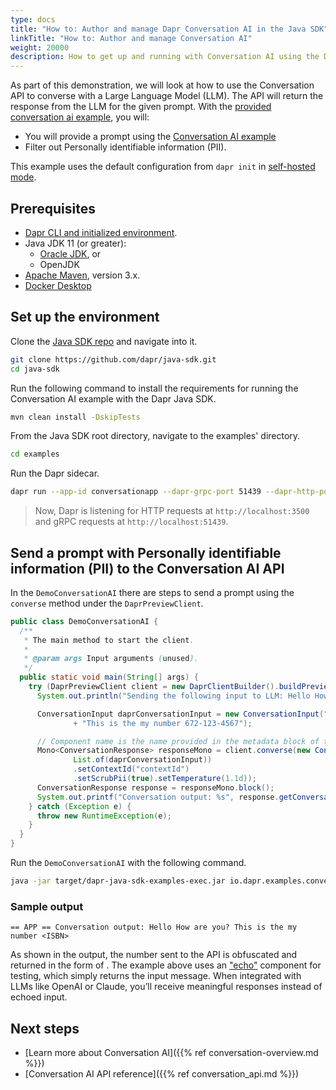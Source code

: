 ```yaml
---
type: docs
title: "How to: Author and manage Dapr Conversation AI in the Java SDK"
linkTitle: "How to: Author and manage Conversation AI"
weight: 20000
description: How to get up and running with Conversation AI using the Dapr Java SDK
---
```


As part of this demonstration, we will look at how to use the Conversation API to converse with a Large Language Model (LLM). The API
will return the response from the LLM for the given prompt. With the [provided conversation ai example](https://github.com/dapr/java-sdk/tree/master/examples/src/main/java/io/dapr/examples/conversation), you will:

- You will provide a prompt using the [Conversation AI example](https://github.com/dapr/java-sdk/blob/master/examples/src/main/java/io/dapr/examples/conversation/DemoConversationAI.java)
- Filter out Personally identifiable information (PII).

This example uses the default configuration from `dapr init` in [self-hosted mode](https://github.com/dapr/cli#install-dapr-on-your-local-machine-self-hosted).

## Prerequisites

- [Dapr CLI and initialized environment](https://docs.dapr.io/getting-started).
- Java JDK 11 (or greater):
  - [Oracle JDK](https://www.oracle.com/java/technologies/downloads), or
  - OpenJDK
- [Apache Maven](https://maven.apache.org/install.html), version 3.x.
- [Docker Desktop](https://www.docker.com/products/docker-desktop)

## Set up the environment

Clone the [Java SDK repo](https://github.com/dapr/java-sdk) and navigate into it.

```bash
git clone https://github.com/dapr/java-sdk.git
cd java-sdk
```

Run the following command to install the requirements for running the Conversation AI example with the Dapr Java SDK.

```bash
mvn clean install -DskipTests
```

From the Java SDK root directory, navigate to the examples' directory.

```bash
cd examples
```

Run the Dapr sidecar.

```sh
dapr run --app-id conversationapp --dapr-grpc-port 51439 --dapr-http-port 3500 --app-port 8080
```

> Now, Dapr is listening for HTTP requests at `http://localhost:3500` and gRPC requests at `http://localhost:51439`.

## Send a prompt with Personally identifiable information (PII) to the Conversation AI API

In the `DemoConversationAI` there are steps to send a prompt using the `converse` method under the `DaprPreviewClient`.

```java
public class DemoConversationAI {
  /**
   * The main method to start the client.
   *
   * @param args Input arguments (unused).
   */
  public static void main(String[] args) {
    try (DaprPreviewClient client = new DaprClientBuilder().buildPreviewClient()) {
      System.out.println("Sending the following input to LLM: Hello How are you? This is the my number 672-123-4567");

      ConversationInput daprConversationInput = new ConversationInput("Hello How are you? "
              + "This is the my number 672-123-4567");

      // Component name is the name provided in the metadata block of the conversation.yaml file.
      Mono<ConversationResponse> responseMono = client.converse(new ConversationRequest("echo",
              List.of(daprConversationInput))
              .setContextId("contextId")
              .setScrubPii(true).setTemperature(1.1d));
      ConversationResponse response = responseMono.block();
      System.out.printf("Conversation output: %s", response.getConversationOutputs().get(0).getResult());
    } catch (Exception e) {
      throw new RuntimeException(e);
    }
  }
}
```

Run the `DemoConversationAI` with the following command.

```sh
java -jar target/dapr-java-sdk-examples-exec.jar io.dapr.examples.conversation.DemoConversationAI
```

### Sample output
```
== APP == Conversation output: Hello How are you? This is the my number <ISBN>
```

As shown in the output, the number sent to the API is obfuscated and returned in the form of <ISBN>.
The example above uses an ["echo"](https://docs.dapr.io/developing-applications/building-blocks/conversation/howto-conversation-layer/#set-up-the-conversation-component)
component for testing, which simply returns the input message.
When integrated with LLMs like OpenAI or Claude, you’ll receive meaningful responses instead of echoed input.

## Next steps
- [Learn more about Conversation AI]({{% ref conversation-overview.md %}})
- [Conversation AI API reference]({{% ref conversation_api.md %}})